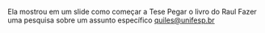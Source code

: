 Ela mostrou em um slide como começar a Tese
Pegar o livro do Raul
Fazer uma pesquisa sobre um assunto específico
quiles@unifesp.br